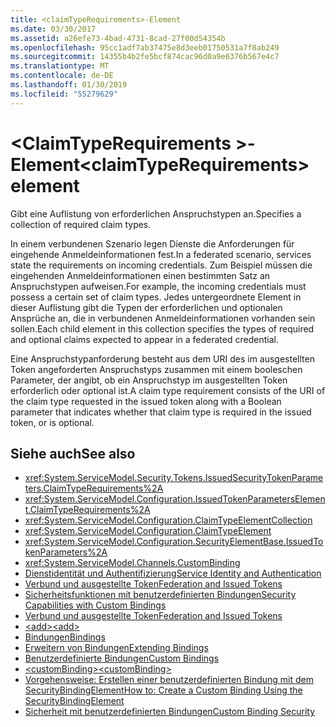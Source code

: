```yaml
---
title: <claimTypeRequirements>-Element
ms.date: 03/30/2017
ms.assetid: a26efe73-4bad-4731-8cad-27f00d54354b
ms.openlocfilehash: 95cc1adf7ab37475e8d3eeb01750531a7f8ab249
ms.sourcegitcommit: 14355b4b2fe5bcf874cac96d0a9e6376b567e4c7
ms.translationtype: MT
ms.contentlocale: de-DE
ms.lasthandoff: 01/30/2019
ms.locfileid: "55279629"
---
```

# <a name="claimtyperequirements-element"></a><span data-ttu-id="be3aa-102">\<ClaimTypeRequirements >-Element</span><span class="sxs-lookup"><span data-stu-id="be3aa-102">\<claimTypeRequirements> element</span></span>
<span data-ttu-id="be3aa-103">Gibt eine Auflistung von erforderlichen Anspruchstypen an.</span><span class="sxs-lookup"><span data-stu-id="be3aa-103">Specifies a collection of required claim types.</span></span>  
  
 <span data-ttu-id="be3aa-104">In einem verbundenen Szenario legen Dienste die Anforderungen für eingehende Anmeldeinformationen fest.</span><span class="sxs-lookup"><span data-stu-id="be3aa-104">In a federated scenario, services state the requirements on incoming credentials.</span></span> <span data-ttu-id="be3aa-105">Zum Beispiel müssen die eingehenden Anmeldeinformationen einen bestimmten Satz an Anspruchstypen aufweisen.</span><span class="sxs-lookup"><span data-stu-id="be3aa-105">For example, the incoming credentials must possess a certain set of claim types.</span></span> <span data-ttu-id="be3aa-106">Jedes untergeordnete Element in dieser Auflistung gibt die Typen der erforderlichen und optionalen Ansprüche an, die in verbundenen Anmeldeinformationen vorhanden sein sollen.</span><span class="sxs-lookup"><span data-stu-id="be3aa-106">Each child element in this collection specifies the types of required and optional claims expected to appear in a federated credential.</span></span>  
  
 <span data-ttu-id="be3aa-107">Eine Anspruchstypanforderung besteht aus dem URI des im ausgestellten Token angeforderten Anspruchstyps zusammen mit einem booleschen Parameter, der angibt, ob ein Anspruchstyp im ausgestellten Token erforderlich oder optional ist.</span><span class="sxs-lookup"><span data-stu-id="be3aa-107">A claim type requirement consists of the URI of the claim type requested in the issued token along with a Boolean parameter that indicates whether that claim type is required in the issued token, or is optional.</span></span>  
  
## <a name="see-also"></a><span data-ttu-id="be3aa-108">Siehe auch</span><span class="sxs-lookup"><span data-stu-id="be3aa-108">See also</span></span>
- <xref:System.ServiceModel.Security.Tokens.IssuedSecurityTokenParameters.ClaimTypeRequirements%2A>
- <xref:System.ServiceModel.Configuration.IssuedTokenParametersElement.ClaimTypeRequirements%2A>
- <xref:System.ServiceModel.Configuration.ClaimTypeElementCollection>
- <xref:System.ServiceModel.Configuration.ClaimTypeElement>
- <xref:System.ServiceModel.Configuration.SecurityElementBase.IssuedTokenParameters%2A>
- <xref:System.ServiceModel.Channels.CustomBinding>
- [<span data-ttu-id="be3aa-109">Dienstidentität und Authentifizierung</span><span class="sxs-lookup"><span data-stu-id="be3aa-109">Service Identity and Authentication</span></span>](../../../../../docs/framework/wcf/feature-details/service-identity-and-authentication.md)
- [<span data-ttu-id="be3aa-110">Verbund und ausgestellte Token</span><span class="sxs-lookup"><span data-stu-id="be3aa-110">Federation and Issued Tokens</span></span>](../../../../../docs/framework/wcf/feature-details/federation-and-issued-tokens.md)
- [<span data-ttu-id="be3aa-111">Sicherheitsfunktionen mit benutzerdefinierten Bindungen</span><span class="sxs-lookup"><span data-stu-id="be3aa-111">Security Capabilities with Custom Bindings</span></span>](../../../../../docs/framework/wcf/feature-details/security-capabilities-with-custom-bindings.md)
- [<span data-ttu-id="be3aa-112">Verbund und ausgestellte Token</span><span class="sxs-lookup"><span data-stu-id="be3aa-112">Federation and Issued Tokens</span></span>](../../../../../docs/framework/wcf/feature-details/federation-and-issued-tokens.md)
- [<span data-ttu-id="be3aa-113">\<add></span><span class="sxs-lookup"><span data-stu-id="be3aa-113">\<add></span></span>](../../../../../docs/framework/configure-apps/file-schema/wcf/add-of-claimtyperequirements.md)
- [<span data-ttu-id="be3aa-114">Bindungen</span><span class="sxs-lookup"><span data-stu-id="be3aa-114">Bindings</span></span>](../../../../../docs/framework/wcf/bindings.md)
- [<span data-ttu-id="be3aa-115">Erweitern von Bindungen</span><span class="sxs-lookup"><span data-stu-id="be3aa-115">Extending Bindings</span></span>](../../../../../docs/framework/wcf/extending/extending-bindings.md)
- [<span data-ttu-id="be3aa-116">Benutzerdefinierte Bindungen</span><span class="sxs-lookup"><span data-stu-id="be3aa-116">Custom Bindings</span></span>](../../../../../docs/framework/wcf/extending/custom-bindings.md)
- [<span data-ttu-id="be3aa-117">\<customBinding></span><span class="sxs-lookup"><span data-stu-id="be3aa-117">\<customBinding></span></span>](../../../../../docs/framework/configure-apps/file-schema/wcf/custombinding.md)
- [<span data-ttu-id="be3aa-118">Vorgehensweise: Erstellen einer benutzerdefinierten Bindung mit dem SecurityBindingElement</span><span class="sxs-lookup"><span data-stu-id="be3aa-118">How to: Create a Custom Binding Using the SecurityBindingElement</span></span>](../../../../../docs/framework/wcf/feature-details/how-to-create-a-custom-binding-using-the-securitybindingelement.md)
- [<span data-ttu-id="be3aa-119">Sicherheit mit benutzerdefinierten Bindungen</span><span class="sxs-lookup"><span data-stu-id="be3aa-119">Custom Binding Security</span></span>](../../../../../docs/framework/wcf/samples/custom-binding-security.md)
